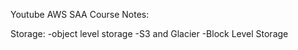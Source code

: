 Youtube AWS SAA Course Notes:

Storage: 
-object level storage
-S3 and Glacier 
-Block Level Storage
